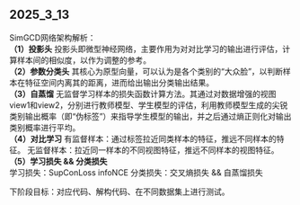 ## 2025_3_13 ##  
SimGCD网络架构解析：  
**（1）投影头**
投影头即微型神经网络，主要作用为对对比学习的输出进行评估，计算样本间的相似度，以作为调整的参考。  
**（2）参数分类头**
其核心为原型向量，可以认为是各个类别的“大众脸”，以判断样本在特征空间内离其的距离，进而给出输出分类输出结果。  
**（3）自蒸馏**
无监督学习样本的损失函数计算方法。其通过对数据增强的视图view1和view2，分别进行教师模型、学生模型的评估，利用教师模型生成的尖锐类别输出概率（即“伪标签”）来指导学生模型的输出，并之后通过熵正则化对输出类别概率进行平均。  
**（4）对比学习**
有监督样本：通过标签拉近同类样本的特征，推远不同样本的特征。
无监督样本：拉近同一样本的不同视图特征，推远不同样本的视图特征。  
**（5）学习损失 && 分类损失**  
学习损失：SupConLoss infoNCE
分类损失：交叉熵损失 && 自蒸馏损失

下阶段目标：对应代码、解构代码、在不同数据集上进行测试。

